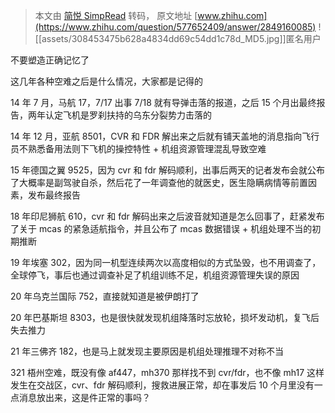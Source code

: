 > 本文由 [简悦 SimpRead](http://ksria.com/simpread/) 转码， 原文地址 [www.zhihu.com](https://www.zhihu.com/question/577652409/answer/2849160085) ![[assets/308453475b628a4834dd69c54dd1c78d_MD5.jpg]]匿名用户

不要塑造正确记忆了

这几年各种空难之后是什么情况，大家都是记得的

14 年 7 月，马航 17，7/17 出事 7/18 就有导弹击落的报道，之后 15 个月出最终报告，两年认定飞机是罗刹扶持的乌东分裂势力击落的

14 年 12 月，亚航 8501，CVR 和 FDR 解出来之后就有铺天盖地的消息指向飞行员不熟悉备用法则下飞机的操控特性 + 机组资源管理混乱导致空难

15 年德国之翼 9525，因为 cvr 和 fdr 解码顺利，出事后两天的记者发布会就公布了大概率是副驾驶自杀，然后花了一年调查他的就医史，医生隐瞒病情等前置因素，发布最终报告

18 年印尼狮航 610，cvr 和 fdr 解码出来之后波音就知道是怎么回事了，赶紧发布了关于 mcas 的紧急适航指令，并且公布了 mcas 数据错误 + 机组处理不当的初期推断

19 年埃塞 302，因为同一机型连续两次以高度相似的方式坠毁，也不用调查了，全球停飞，事后也通过调查补足了机组训练不足，机组资源管理失误的原因

20 年乌克兰国际 752，直接就知道是被伊朗打了

20 年巴基斯坦 8303，也是很快就发现机组降落时忘放轮，损坏发动机，复飞后失去推力

21 年三佛齐 182，也是马上就发现主要原因是机组处理推理不对称不当

321 梧州空难，既没有像 af447，mh370 那样找不到 cvr/fdr，也不像 mh17 这样发生在交战区，cvr、fdr 解码顺利，搜救进展正常，却在事发后 10 个月里没有一点消息放出来，这是件正常的事吗？
